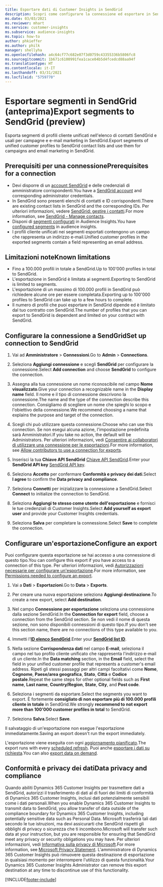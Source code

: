 ```yaml
---
title: Esportare dati di Customer Insights in SendGrid
description: Scopri come configurare la connessione ed esportare in SendGrid.
ms.date: 03/03/2021
ms.reviewer: mhart
ms.service: customer-insights
ms.subservice: audience-insights
ms.topic: how-to
author: phkieffer
ms.author: philk
manager: shellyha
ms.openlocfilehash: a4c64cf77c682e07f3d0759c43355336b5806fc8
ms.sourcegitcommit: 1b671c6100991fea1cace04b5d4fcedcd88aa94f
ms.translationtype: HT
ms.contentlocale: it-IT
ms.lasthandoff: 03/31/2021
ms.locfileid: "5759770"
---
```

# <a name="export-segments-to-sendgrid-preview"></a><span data-ttu-id="f1469-103">Esportare segmenti in SendGrid (anteprima)</span><span class="sxs-lookup"><span data-stu-id="f1469-103">Export segments to SendGrid (preview)</span></span>

<span data-ttu-id="f1469-104">Esporta segmenti di profili cliente unificati nell'elenco di contatti SendGrid e usali per campagne e e-mail marketing in SendGrid.</span><span class="sxs-lookup"><span data-stu-id="f1469-104">Export segments of unified customer profiles to SendGrid contact lists and use them for campaigns and email marketing in SendGrid.</span></span> 

## <a name="prerequisites-for-a-connection"></a><span data-ttu-id="f1469-105">Prerequisiti per una connessione</span><span class="sxs-lookup"><span data-stu-id="f1469-105">Prerequisites for a connection</span></span>

-   <span data-ttu-id="f1469-106">Devi disporre di un [account SendGrid](https://sendgrid.com/) e delle credenziali di amministratore corrispondenti.</span><span class="sxs-lookup"><span data-stu-id="f1469-106">You have a [SendGrid account](https://sendgrid.com/) and corresponding administrator credentials.</span></span>
-   <span data-ttu-id="f1469-107">In SendGrid sono presenti elenchi di contatti e ID corrispondenti.</span><span class="sxs-lookup"><span data-stu-id="f1469-107">There are existing contact lists in SendGrid and the corresponding IDs.</span></span> <span data-ttu-id="f1469-108">Per ulteriori informazioni, vedere [SendGrid: gestire i contatti](https://sendgrid.com/docs/ui/managing-contacts/create-and-manage-contacts/#manage-contacts).</span><span class="sxs-lookup"><span data-stu-id="f1469-108">For more information, see [SendGrid - Manage contacts](https://sendgrid.com/docs/ui/managing-contacts/create-and-manage-contacts/#manage-contacts).</span></span>
-   <span data-ttu-id="f1469-109">Disponi di [segmenti configurati](segments.md) in Audience Insights.</span><span class="sxs-lookup"><span data-stu-id="f1469-109">You have [configured segments](segments.md) in audience insights.</span></span>
-   <span data-ttu-id="f1469-110">I profili cliente unificati nei segmenti esportati contengono un campo che rappresenta un indirizzo e-mail.</span><span class="sxs-lookup"><span data-stu-id="f1469-110">Unified customer profiles in the exported segments contain a field representing an email address.</span></span>

## <a name="known-limitations"></a><span data-ttu-id="f1469-111">Limitazioni note</span><span class="sxs-lookup"><span data-stu-id="f1469-111">Known limitations</span></span>

- <span data-ttu-id="f1469-112">Fino a 100.000 profili in totale a SendGrid.</span><span class="sxs-lookup"><span data-stu-id="f1469-112">Up to 100'000 profiles in total to SendGrid.</span></span>
- <span data-ttu-id="f1469-113">L'esportazione in SendGrid è limitata ai segmenti.</span><span class="sxs-lookup"><span data-stu-id="f1469-113">Exporting to SendGrid is limited to segments.</span></span>
- <span data-ttu-id="f1469-114">L'esportazione di un massimo di 100.000 profili in SendGrid può richiedere alcune ore per essere completata.</span><span class="sxs-lookup"><span data-stu-id="f1469-114">Exporting up to 100'000 profiles to SendGrid can take up to a few hours to complete.</span></span> 
- <span data-ttu-id="f1469-115">Il numero di profili che puoi esportare in SendGrid dipende ed è limitato dal tuo contratto con SendGrid.</span><span class="sxs-lookup"><span data-stu-id="f1469-115">The number of profiles that you can export to SendGrid is dependent and limited on your contract with SendGrid.</span></span>

## <a name="set-up-connection-to-sendgrid"></a><span data-ttu-id="f1469-116">Configurare la connessione a SendGrid</span><span class="sxs-lookup"><span data-stu-id="f1469-116">Set up connection to SendGrid</span></span>

1. <span data-ttu-id="f1469-117">Vai ad **Amministratore** > **Connessioni**.</span><span class="sxs-lookup"><span data-stu-id="f1469-117">Go to **Admin** > **Connections**.</span></span>

1. <span data-ttu-id="f1469-118">Seleziona **Aggiungi connessione** e scegli **SendGrid** per configurare la connessione.</span><span class="sxs-lookup"><span data-stu-id="f1469-118">Select **Add connection** and choose **SendGrid** to configure the connection.</span></span>

1. <span data-ttu-id="f1469-119">Assegna alla tua connessione un nome riconoscibile nel campo **Nome visualizzato**.</span><span class="sxs-lookup"><span data-stu-id="f1469-119">Give your connection a recognizable name in the **Display name** field.</span></span> <span data-ttu-id="f1469-120">Il nome e il tipo di connessione descrivono la connessione.</span><span class="sxs-lookup"><span data-stu-id="f1469-120">The name and the type of the connection describe this connection.</span></span> <span data-ttu-id="f1469-121">Consigliamo di scegliere un nome che spieghi lo scopo e l'obiettivo della connessione.</span><span class="sxs-lookup"><span data-stu-id="f1469-121">We recommend choosing a name that explains the purpose and target of the connection.</span></span>

1. <span data-ttu-id="f1469-122">Scegli chi può utilizzare questa connessione.</span><span class="sxs-lookup"><span data-stu-id="f1469-122">Choose who can use this connection.</span></span> <span data-ttu-id="f1469-123">Se non esegui alcuna azione, l'impostazione predefinita sarà Amministratori.</span><span class="sxs-lookup"><span data-stu-id="f1469-123">If you take no action, the default will be Administrators.</span></span> <span data-ttu-id="f1469-124">Per ulteriori informazioni, vedi [Consentire ai collaboratori di utilizzare una connessione per le esportazioni](connections.md#allow-contributors-to-use-a-connection-for-exports).</span><span class="sxs-lookup"><span data-stu-id="f1469-124">For more information, see [Allow contributors to use a connection for exports](connections.md#allow-contributors-to-use-a-connection-for-exports).</span></span>

1. <span data-ttu-id="f1469-125">Inserisci la tua **Chiave API SendGrid** [Chiave API SendGrid](https://sendgrid.com/docs/ui/account-and-settings/api-keys/).</span><span class="sxs-lookup"><span data-stu-id="f1469-125">Enter your **SendGrid API key** [SendGrid API key](https://sendgrid.com/docs/ui/account-and-settings/api-keys/).</span></span>

1. <span data-ttu-id="f1469-126">Seleziona **Accetto** per confermare **Conformità e privacy dei dati**.</span><span class="sxs-lookup"><span data-stu-id="f1469-126">Select **I agree** to confirm the **Data privacy and compliance**.</span></span>

1. <span data-ttu-id="f1469-127">Seleziona **Connetti** per inizializzare la connessione a SendGrid.</span><span class="sxs-lookup"><span data-stu-id="f1469-127">Select **Connect** to initialize the connection to SendGrid.</span></span>

1. <span data-ttu-id="f1469-128">Seleziona **Aggiungi te stesso come utente dell'esportazione** e fornisci le tue credenziali di Customer Insights.</span><span class="sxs-lookup"><span data-stu-id="f1469-128">Select **Add yourself as export user** and provide your Customer Insights credentials.</span></span>

1. <span data-ttu-id="f1469-129">Seleziona **Salva** per completare la connessione.</span><span class="sxs-lookup"><span data-stu-id="f1469-129">Select **Save** to complete the connection.</span></span>

## <a name="configure-an-export"></a><span data-ttu-id="f1469-130">Configurare un'esportazione</span><span class="sxs-lookup"><span data-stu-id="f1469-130">Configure an export</span></span>

<span data-ttu-id="f1469-131">Puoi configurare questa esportazione se hai accesso a una connessione di questo tipo.</span><span class="sxs-lookup"><span data-stu-id="f1469-131">You can configure this export if you have access to a connection of this type.</span></span> <span data-ttu-id="f1469-132">Per ulteriori informazioni, vedi [Autorizzazioni necessarie per configurare un'esportazione](export-destinations.md#set-up-a-new-export).</span><span class="sxs-lookup"><span data-stu-id="f1469-132">For more information, see [Permissions needed to configure an export](export-destinations.md#set-up-a-new-export).</span></span>

1. <span data-ttu-id="f1469-133">Vai a **Dati** > **Esportazioni**.</span><span class="sxs-lookup"><span data-stu-id="f1469-133">Go to **Data** > **Exports**.</span></span>

1. <span data-ttu-id="f1469-134">Per creare una nuova esportazione seleziona **Aggiungi destinazione**.</span><span class="sxs-lookup"><span data-stu-id="f1469-134">To create a new export, select **Add destination**.</span></span>

1. <span data-ttu-id="f1469-135">Nel campo **Connessione per esportazione** seleziona una connessione dalla sezione SendGrid.</span><span class="sxs-lookup"><span data-stu-id="f1469-135">In the **Connection for export** field, choose a connection from the SendGrid section.</span></span> <span data-ttu-id="f1469-136">Se non vedi il nome di questa sezione, non sono disponibili connessioni di questo tipo.</span><span class="sxs-lookup"><span data-stu-id="f1469-136">If you don't see this section name, there are no connections of this type available to you.</span></span>

1. <span data-ttu-id="f1469-137">Immetti l'**[ID elenco SendGrid](https://sendgrid.com/docs/ui/managing-contacts/create-and-manage-contacts/#manage-contacts)**.</span><span class="sxs-lookup"><span data-stu-id="f1469-137">Enter your **[SendGrid list ID](https://sendgrid.com/docs/ui/managing-contacts/create-and-manage-contacts/#manage-contacts)**.</span></span>

1. <span data-ttu-id="f1469-138">Nella sezione **Corrispondenza dati** nel campo **E-mail**, seleziona il campo nel tuo profilo cliente unificato che rappresenta l'indirizzo e-mail di un cliente.</span><span class="sxs-lookup"><span data-stu-id="f1469-138">In the **Data matching** section, in the **Email** field, select the field in your unified customer profile that represents a customer's email address.</span></span> <span data-ttu-id="f1469-139">Ripeti gli stessi passaggi per altri campi facoltativi come **Nome**, **Cognome**, **Paese/area geografica**, **Stato**, **Città** e **Codice postale**.</span><span class="sxs-lookup"><span data-stu-id="f1469-139">Repeat the same steps for other optional fields such as **First name**, **Last name**, **Country/Region**, **State**, **City**, and **Post code**.</span></span>

1. <span data-ttu-id="f1469-140">Seleziona i segmenti da esportare.</span><span class="sxs-lookup"><span data-stu-id="f1469-140">Select the segments you want to export.</span></span> <span data-ttu-id="f1469-141">È fortemente **consigliato di non esportare più di 100.000 profili cliente in totale** in SendGrid.</span><span class="sxs-lookup"><span data-stu-id="f1469-141">We strongly **recommend to not export more than 100'000 customer profiles in total** to SendGrid.</span></span> 

1. <span data-ttu-id="f1469-142">Seleziona **Salva**.</span><span class="sxs-lookup"><span data-stu-id="f1469-142">Select **Save**.</span></span>

<span data-ttu-id="f1469-143">Il salvataggio di un'esportazione non esegue l'esportazione immediatamente.</span><span class="sxs-lookup"><span data-stu-id="f1469-143">Saving an export doesn't run the export immediately.</span></span>

<span data-ttu-id="f1469-144">L'esportazione viene eseguita con ogni [aggiornamento pianificato](system.md#schedule-tab).</span><span class="sxs-lookup"><span data-stu-id="f1469-144">The export runs with every [scheduled refresh](system.md#schedule-tab).</span></span> <span data-ttu-id="f1469-145">Puoi anche [esportare i dati su richiesta](export-destinations.md#run-exports-on-demand).</span><span class="sxs-lookup"><span data-stu-id="f1469-145">You can also [export data on demand](export-destinations.md#run-exports-on-demand).</span></span> 

## <a name="data-privacy-and-compliance"></a><span data-ttu-id="f1469-146">Conformità e privacy dei dati</span><span class="sxs-lookup"><span data-stu-id="f1469-146">Data privacy and compliance</span></span>

<span data-ttu-id="f1469-147">Quando abiliti Dynamics 365 Customer Insights per trasmettere dati a SendGrid, autorizzi il trasferimento di dati al di fuori dei limiti di conformità di Dynamics 365 Customer Insights, inclusi dati potenzialmente sensibili come i dati personali.</span><span class="sxs-lookup"><span data-stu-id="f1469-147">When you enable Dynamics 365 Customer Insights to transmit data to SendGrid, you allow transfer of data outside of the compliance boundary for Dynamics 365 Customer Insights, including potentially sensitive data such as Personal Data.</span></span> <span data-ttu-id="f1469-148">Microsoft trasferirà tali dati secondo le tue istruzioni, ma devi assicurarti che SendGrid rispetti gli obblighi di privacy o sicurezza che ti incombono.</span><span class="sxs-lookup"><span data-stu-id="f1469-148">Microsoft will transfer such data at your instruction, but you are responsible for ensuring that SendGrid meet any privacy or security obligations you may have.</span></span> <span data-ttu-id="f1469-149">Per ulteriori informazioni, vedi [Informativa sulla privacy di Microsoft](https://go.microsoft.com/fwlink/?linkid=396732).</span><span class="sxs-lookup"><span data-stu-id="f1469-149">For more information, see [Microsoft Privacy Statement](https://go.microsoft.com/fwlink/?linkid=396732).</span></span>
<span data-ttu-id="f1469-150">L'amministratore di Dynamics 365 Customer Insights può rimuovere questa destinazione di esportazione in qualsiasi momento per interrompere l'utilizzo di questa funzionalità.</span><span class="sxs-lookup"><span data-stu-id="f1469-150">Your Dynamics 365 Customer Insights Administrator can remove this export destination at any time to discontinue use of this functionality.</span></span>


[!INCLUDE[footer-include](../includes/footer-banner.md)]